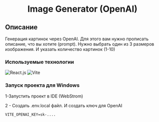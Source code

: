 <h1 align="center">Image Generator (OpenAI)</h1>

## Описание
Генерация картинок через OpenAI. Для этого вам нужно прописать описание, что вы хотите (prompt).
Нужно выбрать один из 3 размеров изображения. И указать количество картинок (1-10)

### Используемые технологии
![React.js](https://img.shields.io/badge/-React-black?style=flat-square&logo=react&logoColor=react.js)
![Vite](https://img.shields.io/badge/-Vite-black?style=flat-square&logo=vite)


### Запуск проекта для Windows

1-Запустить проект в IDE (WebStrom)

2 - Создать .env.local файл. И создать ключ для OpenAI

```
VITE_OPENAI_KEY=sk-....
```
